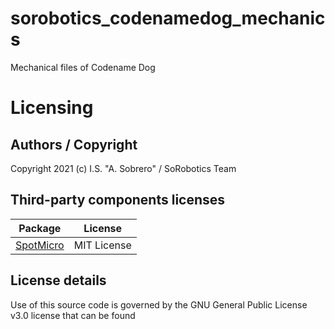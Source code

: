 # sorobotics_codenamedog_mechanics
Mechanical files of Codename Dog

# Licensing
## Authors / Copyright
Copyright 2021 (c) I.S. "A. Sobrero" / SoRobotics Team
## Third-party components licenses
| Package   | License      |
|-------------|--------------|
| [SpotMicro](https://github.com/mike4192/spotMicro)     | MIT License |
## License details
Use of this source code is governed by the GNU General Public License v3.0 license that can be found 

